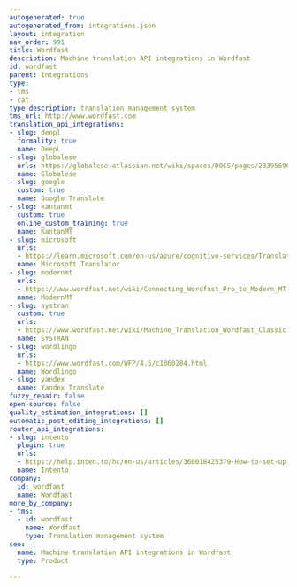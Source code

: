 ```yaml
---
autogenerated: true
autogenerated_from: integrations.json
layout: integration
nav_order: 991
title: Wordfast
description: Machine translation API integrations in Wordfast
id: wordfast
parent: Integrations
type:
- tms
- cat
type_description: translation management system
tms_url: http://www.wordfast.com
translation_api_integrations:
- slug: deepl
  formality: true
  name: DeepL
- slug: globalese
  urls: https://globalese.atlassian.net/wiki/spaces/DOCS/pages/2339569665/Cloud+text+translation+plugin+for+Wordfast+Anywhere
  name: Globalese
- slug: google
  custom: true
  name: Google Translate
- slug: kantanmt
  custom: true
  online_custom_training: true
  name: KantanMT
- slug: microsoft
  urls:
  - https://learn.microsoft.com/en-us/azure/cognitive-services/Translator/create-translator-resource
  name: Microsoft Translator
- slug: modernmt
  urls:
  - https://www.wordfast.net/wiki/Connecting_Wordfast_Pro_to_Modern_MT
  name: ModernMT
- slug: systran
  custom: true
  urls:
  - https://www.wordfast.net/wiki/Machine_Translation_Wordfast_Classic
  name: SYSTRAN
- slug: wordlingo
  urls:
  - https://www.wordfast.com/WFP/4.5/c1060284.html
  name: Wordlingo
- slug: yandex
  name: Yandex Translate
fuzzy_repair: false
open-source: false
quality_estimation_integrations: []
automatic_post_editing_integrations: []
router_api_integrations:
- slug: intento
  plugin: true
  urls:
  - https://help.inten.to/hc/en-us/articles/360018425379-How-to-set-up-Intento-plugin-for-Wordfast-Anywhere
  name: Intento
company:
  id: wordfast
  name: Wordfast
more_by_company:
- tms:
  - id: wordfast
    name: Wordfast
    type: Translation management system
seo:
  name: Machine translation API integrations in Wordfast
  type: Product

---
```


